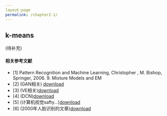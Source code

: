 ```yaml
---
layout:page
permalink: /chapter2-1/
---
```


## k-means
(待补充)<br>
#### 相关参考文献
- [1] Pattern Recognition and Machine Learning, Christopher , M. Bishop, Springer, 2006. 9. Mixture Models and EM
- [2] (GAN相关) [download]()
- [3] (VE相关)[download]()
- [4] (DCN)[download]()
- [5] (计算机视觉safty...)[download]()
- [6] (2000年人脸识别的文章)[download]()
